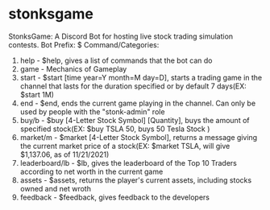 # stonksgame
StonksGame:
A Discord Bot for hosting live stock trading simulation contests. Bot Prefix: $
Command/Categories:
1. help - $help, gives a list of commands that the bot can do
2. game - Mechanics of Gameplay
  1. start - $start [time year=Y month=M day=D],  starts a trading game in the channel that lasts for the duration specified or by default 7 days(EX: $start 1M)
  2. end - $end, ends the current game playing in the channel. Can only be used by people with the "stonk-admin" role
  3. buy/b - $buy [4-Letter Stock Symbol] [Quantity], buys the amount of specified stock(EX: $buy TSLA 50, buys 50 Tesla Stock )
  4. market/m - $market [4-Letter Stock Symbol], returns a message giving the current market price of a stock(EX: $market TSLA, will give $1,137.06, as of 11/21/2021)
  5. leaderboard/lb - $lb, gives the leaderboard of the Top 10 Traders according to net worth in the current game
  6. assets - $assets, returns the player's current assets, including stocks owned and net wroth
3. feedback - $feedback, gives feedback to the developers
